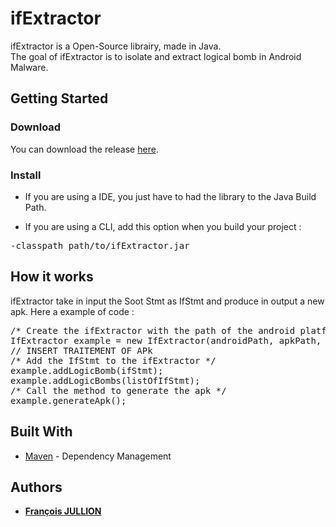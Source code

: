 # ifExtractor
ifExtractor is a Open-Source librairy, made in Java.  
The goal of ifExtractor is to isolate and extract logical bomb in Android Malware.

## Getting Started

### Download
You can download the release [here](https://google.com).

### Install
* If you are using a IDE, you just have to had the library to the Java Build Path. 

* If you are using a CLI, add this option when you build your project :
<pre>
-classpath path/to/ifExtractor.jar
</pre>

## How it works
ifExtractor take in input the Soot Stmt as IfStmt and produce in output a new apk.
Here a example of code :  
<pre>
/* Create the ifExtractor with the path of the android platforms, the path of the apk to analyse and the path of the output folder */
IfExtractor example = new IfExtractor(androidPath, apkPath, outputPath);
// INSERT TRAITEMENT OF APk
/* Add the IfStmt to the ifExtractor */
example.addLogicBomb(ifStmt);
example.addLogicBombs(listOfIfStmt);
/* Call the method to generate the apk */
example.generateApk();
</pre>

## Built With

* [Maven](https://maven.apache.org/) - Dependency Management

## Authors

* **[François JULLION](https://github.com/Franciscocoo)**
